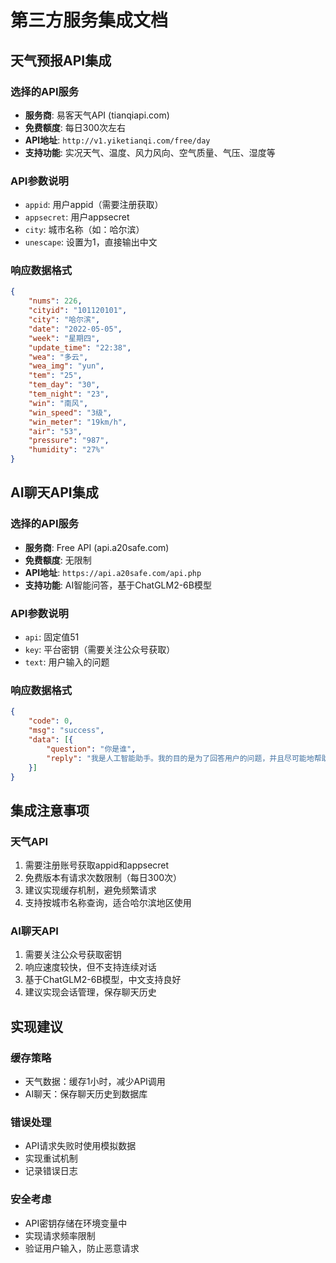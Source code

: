 # 第三方服务集成文档

## 天气预报API集成

### 选择的API服务
- **服务商**: 易客天气API (tianqiapi.com)
- **免费额度**: 每日300次左右
- **API地址**: `http://v1.yiketianqi.com/free/day`
- **支持功能**: 实况天气、温度、风力风向、空气质量、气压、湿度等

### API参数说明
- `appid`: 用户appid（需要注册获取）
- `appsecret`: 用户appsecret
- `city`: 城市名称（如：哈尔滨）
- `unescape`: 设置为1，直接输出中文

### 响应数据格式
```json
{
    "nums": 226,
    "cityid": "101120101",
    "city": "哈尔滨",
    "date": "2022-05-05",
    "week": "星期四",
    "update_time": "22:38",
    "wea": "多云",
    "wea_img": "yun",
    "tem": "25",
    "tem_day": "30",
    "tem_night": "23",
    "win": "南风",
    "win_speed": "3级",
    "win_meter": "19km/h",
    "air": "53",
    "pressure": "987",
    "humidity": "27%"
}
```

## AI聊天API集成

### 选择的API服务
- **服务商**: Free API (api.a20safe.com)
- **免费额度**: 无限制
- **API地址**: `https://api.a20safe.com/api.php`
- **支持功能**: AI智能问答，基于ChatGLM2-6B模型

### API参数说明
- `api`: 固定值51
- `key`: 平台密钥（需要关注公众号获取）
- `text`: 用户输入的问题

### 响应数据格式
```json
{
    "code": 0,
    "msg": "success",
    "data": [{
        "question": "你是谁",
        "reply": "我是人工智能助手。我的目的是为了回答用户的问题，并且尽可能地帮助用户完成任务。如果你有任何问题，可以随时问我。"
    }]
}
```

## 集成注意事项

### 天气API
1. 需要注册账号获取appid和appsecret
2. 免费版本有请求次数限制（每日300次）
3. 建议实现缓存机制，避免频繁请求
4. 支持按城市名称查询，适合哈尔滨地区使用

### AI聊天API
1. 需要关注公众号获取密钥
2. 响应速度较快，但不支持连续对话
3. 基于ChatGLM2-6B模型，中文支持良好
4. 建议实现会话管理，保存聊天历史

## 实现建议

### 缓存策略
- 天气数据：缓存1小时，减少API调用
- AI聊天：保存聊天历史到数据库

### 错误处理
- API请求失败时使用模拟数据
- 实现重试机制
- 记录错误日志

### 安全考虑
- API密钥存储在环境变量中
- 实现请求频率限制
- 验证用户输入，防止恶意请求

